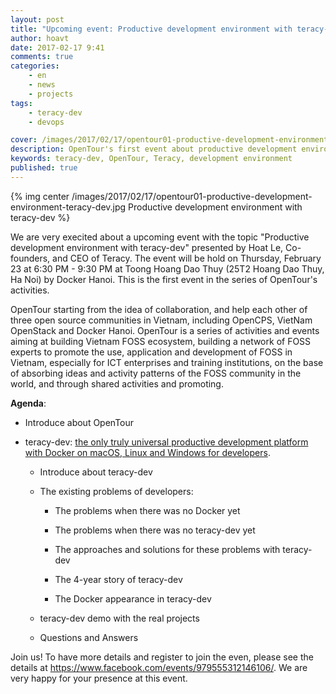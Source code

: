 ```yaml
---
layout: post
title: "Upcoming event: Productive development environment with teracy-dev"
author: hoavt
date: 2017-02-17 9:41
comments: true
categories:
    - en
    - news
    - projects
tags:
    - teracy-dev
    - devops

cover: /images/2017/02/17/opentour01-productive-development-environment-teracy-dev.jpg
description: OpenTour's first event about productive development environment with teracy-dev
keywords: teracy-dev, OpenTour, Teracy, development environment
published: true
---
```

{% img center /images/2017/02/17/opentour01-productive-development-environment-teracy-dev.jpg Productive development environment with teracy-dev %}

We are very execited about a upcoming event with the topic "Productive development environment with teracy-dev"
presented by Hoat Le, Co-founders, and CEO of Teracy. The event will be hold on Thursday, February
23 at 6:30 PM - 9:30 PM at Toong Hoang Dao Thuy (25T2 Hoang Dao Thuy, Ha Noi) by Docker Hanoi. This is
the first event in the series of OpenTour's activities. 

OpenTour starting from the idea of ​​collaboration, and help each other of three open source communities in
Vietnam, including OpenCPS, VietNam OpenStack and Docker Hanoi. OpenTour is a series of activities
and events aiming at building Vietnam FOSS ecosystem, building a network of FOSS experts to promote
the use, application and development of FOSS in Vietnam, especially for ​​ICT enterprises
and training institutions, on the base of absorbing ideas and activity patterns of the FOSS community
in the world, and through shared activities and promoting.


<!-- more -->

**Agenda**:

- Introduce about OpenTour

- teracy-dev: [the only truly universal productive development platform with Docker on macOS, Linux and Windows for developers](/2016/12/20/teracy-dev-the-only-truly-universal-productive-development-platform-with-docker-on-macos-linux-and-windows/).

    + Introduce about teracy-dev

    + The existing problems of developers:

        + The problems when there was no Docker yet

        + The problems when there was no teracy-dev yet

        + The approaches and solutions for these problems with teracy-dev

        + The 4-year story of teracy-dev

        + The Docker appearance in teracy-dev

    + teracy-dev demo with the real projects

    + Questions and Answers

Join us! To have more details and register to join the even, please see the details at https://www.facebook.com/events/979555312146106/.
We are very happy for your presence at this event.




